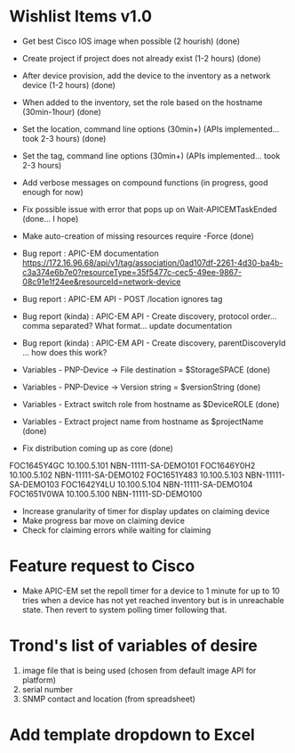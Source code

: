 # Wishlist Items v1.0
* Get best Cisco IOS image when possible (2 hourish)        (done)
* Create project if project does not already exist (1-2 hours)        (done)
* After device provision, add the device to the inventory as a network device (1-2 hours)        (done)
* When added to the inventory, set the role based on the hostname (30min-1hour)        (done)
* Set the location, command line options (30min+) (APIs implemented... took 2-3 hours)        (done)
* Set the tag, command line options (30min+) (APIs implemented... took 2-3 hours)
* Add verbose messages on compound functions        (in progress, good enough for now)
* Fix possible issue with error that pops up on Wait-APICEMTaskEnded        (done... I hope)
* Make auto-creation of missing resources require -Force        (done)

* Bug report : APIC-EM documentation https://172.16.96.68/api/v1/tag/association/0ad107df-2261-4d30-ba4b-c3a374e6b7e0?resourceType=35f5477c-cec5-49ee-9867-08c91e1f24ee&resourceId=network-device
* Bug report : APIC-EM API - POST /location ignores tag
* Bug report (kinda) : APIC-EM API - Create discovery, protocol order... comma separated? What format... update documentation
* Bug report (kinda) : APIC-EM API - Create discovery, parentDiscoveryId ... how does this work?

* Variables - PNP-Device -> File destination = $StorageSPACE        (done)
* Variables - PNP-Device -> Version string = $versionString        (done)
* Variables - Extract switch role from hostname as $DeviceROLE        (done)
* Variables - Extract project name from hostname as $projectName        (done)

* Fix distribution coming up as core        (done)

FOC1645Y4GC	10.100.5.101 NBN-11111-SA-DEMO101
FOC1646Y0H2	10.100.5.102 NBN-11111-SA-DEMO102
FOC1651Y483	10.100.5.103 NBN-11111-SA-DEMO103
FOC1642Y4LU	10.100.5.104 NBN-11111-SA-DEMO104
FOC1651V0WA	10.100.5.100 NBN-11111-SD-DEMO100

* Increase granularity of timer for display updates on claiming device
* Make progress bar move on claiming device
* Check for claiming errors while waiting for claiming

# Feature request to Cisco
- Make APIC-EM set the repoll timer for a device to 1 minute for up to 10 tries when a device has not yet reached inventory but is in unreachable state. Then revert to system polling timer following that.

# Trond's list of variables of desire
1) image file that is being used (chosen from default image API for platform)
2) serial number 
3) SNMP contact and location (from spreadsheet)


# Add template dropdown to Excel